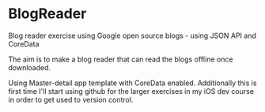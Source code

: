 # BlogReader
Blog reader exercise using Google open source blogs - using JSON API and CoreData

The aim is to make a blog reader that can read the blogs offline once downloaded. 

Using Master-detail app template with CoreData enabled. Additionally this is first time I'll start using github for the larger exercises in my iOS dev course in order to get used to version control.
